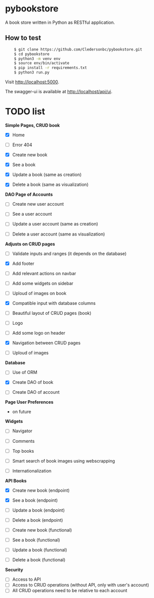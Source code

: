 # pybookstore
A book store written in Python as RESTful application.

## How to test
```bash
	$ git clone https://github.com/Cledersonbc/pybookstore.git
	$ cd pybookstore
	$ python3 -m venv env
	$ source env/bin/activate
	$ pip install -r requirements.txt
	$ python3 run.py
```

Visit [http://localhost:5000](http://localhost:5000).


The swagger-ui is available at [http://localhost/api/ui](http://localhost/api/ui).

# TODO list

**Simple Pages, CRUD book**
* [X] Home
* [ ] Error 404
* [X] Create new book
* [X] See a book
* [X] Update a book (same as creation)
* [X] Delete a book (same as visualization)


**DAO Page of Accounts**
* [ ] Create new user account
* [ ] See a user account
* [ ] Update a user account (same as creation)
* [ ] Delete a user account (same as visualization)


**Adjusts on CRUD pages**
* [ ] Validate inputs and ranges (it depends on the database)
* [X] Add footer
* [ ] Add relevant actions on navbar
* [ ] Add some widgets on sidebar
* [ ] Uploud of images on book
* [X] Compatible input with database columns
* [ ] Beautiful layout of CRUD pages (book)
* [ ] Logo
* [ ] Add some logo on header
* [X] Navigation between CRUD pages
* [ ] Uploud of images


**Database**
* [ ] Use of ORM
* [X] Create DAO of book
* [ ] Create DAO of account


**Page User Preferences**
* on future


**Widgets**
* [ ] Navigator
* [ ] Comments
* [ ] Top books
* [ ] Smart search of book images using webscrapping
* [ ] Internationalization


**API Books**
* [X] Create new book (endpoint)
* [X] See a book (endpoint)
* [ ] Update a book (endpoint)
* [ ] Delete a book (endpoint)
* [ ] Create new book (functional)
* [ ] See a book (functional)
* [ ] Update a book (functional)
* [ ] Delete a book (functional)


**Security**
* [ ] Access to API
* [ ] Access to CRUD operations (without API, only with user's account)
* [ ] All CRUD operations need to be relative to each account
